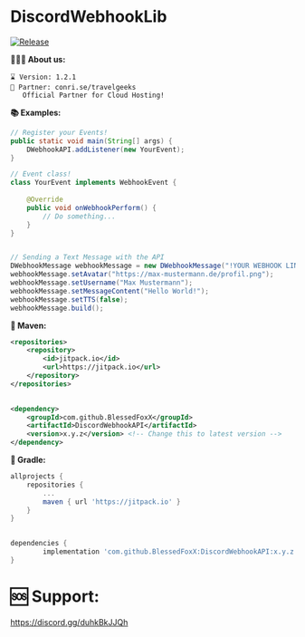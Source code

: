 # DiscordWebhookLib
[![Release](https://jitpack.io/v/BlessedFoxX/DiscordWebhookAPI.svg)](https://jitpack.io/#BlessedFoxX/DiscordWebhookAPI)

**👨🏻‍🚀  About us:**

```
⌛ Version: 1.2.1
👯 Partner: conri.se/travelgeeks
   Official Partner for Cloud Hosting!
```

**📚 Examples:**


```java
// Register your Events!
public static void main(String[] args) {
	DWebhookAPI.addListener(new YourEvent);       
}

// Event class!
class YourEvent implements WebhookEvent {
	
    @Override
    public void onWebhookPerform() {
        // Do something...
    }
}


// Sending a Text Message with the API
DWebhookMessage webhookMessage = new DWebhookMessage("!YOUR WEBHOOK LINK!");
webhookMessage.setAvatar("https://max-mustermann.de/profil.png");
webhookMessage.setUsername("Max Mustermann");
webhookMessage.setMessageContent("Hello World!");
webhookMessage.setTTS(false);
webhookMessage.build();
```

**🧬 Maven:**
```xml
<repositories>
	<repository>
	    <id>jitpack.io</id>
	    <url>https://jitpack.io</url>
	</repository>
</repositories>
   

<dependency>
    <groupId>com.github.BlessedFoxX</groupId>
    <artifactId>DiscordWebhookAPI</artifactId>
    <version>x.y.z</version> <!-- Change this to latest version -->
</dependency>
```

**🔧 Gradle:**
```gradle
allprojects {
	repositories {
		...
		maven { url 'https://jitpack.io' }
	}
}
  

dependencies {
        implementation 'com.github.BlessedFoxX:DiscordWebhookAPI:x.y.z' <!-- Change this to latest version -->
}
```

# 🆘 Support:
https://discord.gg/duhkBkJJQh
